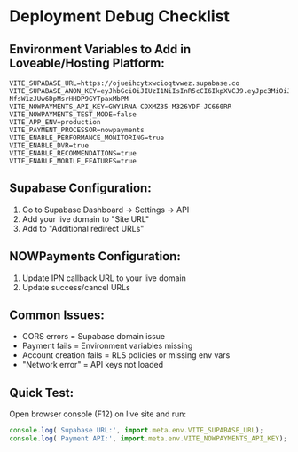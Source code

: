 # Deployment Debug Checklist

## Environment Variables to Add in Loveable/Hosting Platform:

```
VITE_SUPABASE_URL=https://ojueihcytxwcioqtvwez.supabase.co
VITE_SUPABASE_ANON_KEY=eyJhbGciOiJIUzI1NiIsInR5cCI6IkpXVCJ9.eyJpc3MiOiJzdXBhYmFzZSIsInJlZiI6Im9qdWVpaGN5dHh3Y2lvcXR2d2V6Iiwicm9sZSI6ImFub24iLCJpYXQiOjE3NDY0Mzc1NDQsImV4cCI6MjA2MjAxMzU0NH0.VsWI3EcSVaeY-NfsW1zJUw6DpMsrHHDP9GYTpaxMbPM
VITE_NOWPAYMENTS_API_KEY=GWY1RNA-CDXMZ35-M326YDF-JC660RR
VITE_NOWPAYMENTS_TEST_MODE=false
VITE_APP_ENV=production
VITE_PAYMENT_PROCESSOR=nowpayments
VITE_ENABLE_PERFORMANCE_MONITORING=true
VITE_ENABLE_DVR=true
VITE_ENABLE_RECOMMENDATIONS=true
VITE_ENABLE_MOBILE_FEATURES=true
```

## Supabase Configuration:
1. Go to Supabase Dashboard → Settings → API
2. Add your live domain to "Site URL"
3. Add to "Additional redirect URLs"

## NOWPayments Configuration:
1. Update IPN callback URL to your live domain
2. Update success/cancel URLs

## Common Issues:
- CORS errors = Supabase domain issue
- Payment fails = Environment variables missing
- Account creation fails = RLS policies or missing env vars
- "Network error" = API keys not loaded

## Quick Test:
Open browser console (F12) on live site and run:
```javascript
console.log('Supabase URL:', import.meta.env.VITE_SUPABASE_URL);
console.log('Payment API:', import.meta.env.VITE_NOWPAYMENTS_API_KEY);
```